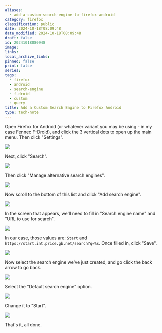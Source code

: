 ```yaml
---
aliases:
  - add-a-custom-search-engine-to-firefox-android
category: firefox
classification: public
date: 2024-10-18T08:09:48
date_modified: 2024-10-18T08:09:48
draft: false
id: 20241018080948
image: 
links: 
local_archive_links: 
pinned: false
print: false
series: 
tags:
  - firefox
  - android
  - search-engine
  - f-droid
  - custom
  - query
title: Add a Custom Search Engine to Firefox Android
type: tech-note
---
```


Open Firefox for Android (or whatever variant you may be using - in my case Fennec F-Droid), and click the 3 vertical dots to open up the main menu. Then click "Settings".

![](attachments/add-a-custom-search-engine-to-firefox-android_1.jpg)

Next, click "Search".

![](attachments/add-a-custom-search-engine-to-firefox-android_2.jpg)

Then click "Manage alternative search engines".

![](attachments/add-a-custom-search-engine-to-firefox-android_3.jpg)

Now scroll to the bottom of this list and click "Add search engine".

![](attachments/add-a-custom-search-engine-to-firefox-android_4.jpg)

In the screen that appears, we'll need to fill in "Search engine name" and "URL to use for search".

![](attachments/add-a-custom-search-engine-to-firefox-android_5.jpg)

In our case, those values are: `Start` and `https://start.int.price.gb.net/search?q=%s`. Once filled in, click "Save".

![](attachments/add-a-custom-search-engine-to-firefox-android_6.jpg)

Now select the search engine we've just created, and go click the back arrow to go back.

![](attachments/add-a-custom-search-engine-to-firefox-android_7.jpg)

Select the "Default search engine" option.

![](attachments/add-a-custom-search-engine-to-firefox-android_8.jpg)

Change it to "Start". 

![](attachments/add-a-custom-search-engine-to-firefox-android_9.jpg)

That's it, all done.

